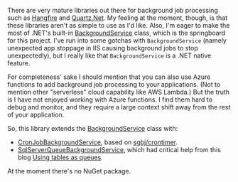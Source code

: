 There are very mature libraries out there for background job processing such as [Hangfire](https://www.hangfire.io/) and [Quartz.Net](https://www.quartz-scheduler.net/). My feeling at the moment, though, is that these libraries aren't as simple to use as I'd like. Also, I'm eager to make the most of .NET's built-in [BackgroundService](https://learn.microsoft.com/en-us/aspnet/core/fundamentals/host/hosted-services?view=aspnetcore-7.0&tabs=visual-studio#backgroundservice-base-class) class, which is the springboard for this project. I've run into some gotchas with `BackgroundService` (namely unexpected app stoppage in IIS causing background jobs to stop unexpectedly), but I really like that `BackgroundService` is a .NET native feature.

For completeness' sake I should mention that you can also use Azure functions to add background job processing to your applications. (Not to mention other "serverless" cloud capability like AWS Lambda.) But the truth is I have not enjoyed working with Azure functions. I find them hard to debug and monitor, and they require a large context shift away from the rest of your application.

So, this library extends the [BackgroundService](https://learn.microsoft.com/en-us/aspnet/core/fundamentals/host/hosted-services?view=aspnetcore-7.0&tabs=visual-studio#backgroundservice-base-class) class with:

- [CronJobBackgroundService](https://github.com/adamfoneil/BackgroundService.Extensions/blob/master/BackgroundService.Extensions/CronJobBackgroundService.cs), based on [sgbj/crontimer](https://github.com/sgbj/crontimer).
- [SqlServerQueueBackgroundService](https://github.com/adamfoneil/BackgroundService.Extensions/blob/master/BackgroundService.Extensions/SqlServerQueueBackgroundService.cs), which had critical help from this blog [Using tables as queues](http://rusanu.com/2010/03/26/using-tables-as-queues/).

At the moment there's no NuGet package.
